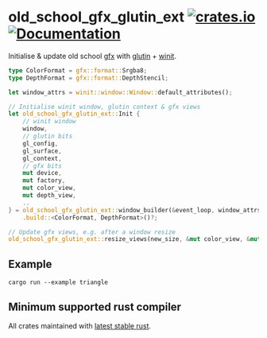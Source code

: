 old_school_gfx_glutin_ext
[![crates.io](https://img.shields.io/crates/v/old_school_gfx_glutin_ext.svg)](https://crates.io/crates/old_school_gfx_glutin_ext)
[![Documentation](https://docs.rs/old_school_gfx_glutin_ext/badge.svg)](https://docs.rs/old_school_gfx_glutin_ext)
=========================

Initialise & update old school [gfx](https://crates.io/crates/gfx) with [glutin](https://crates.io/crates/glutin) + [winit](https://crates.io/crates/winit).

```rust
type ColorFormat = gfx::format::Srgba8;
type DepthFormat = gfx::format::DepthStencil;

let window_attrs = winit::window::Window::default_attributes();

// Initialise winit window, glutin context & gfx views
let old_school_gfx_glutin_ext::Init {
    // winit window
    window,
    // glutin bits
    gl_config,
    gl_surface,
    gl_context,
    // gfx bits
    mut device,
    mut factory,
    mut color_view,
    mut depth_view,
    ..
} = old_school_gfx_glutin_ext::window_builder(&event_loop, window_attrs)
    .build::<ColorFormat, DepthFormat>()?;

// Update gfx views, e.g. after a window resize
old_school_gfx_glutin_ext::resize_views(new_size, &mut color_view, &mut depth_view);
```

## Example
`cargo run --example triangle`

## Minimum supported rust compiler
All crates maintained with [latest stable rust](https://gist.github.com/alexheretic/d1e98d8433b602e57f5d0a9637927e0c).
